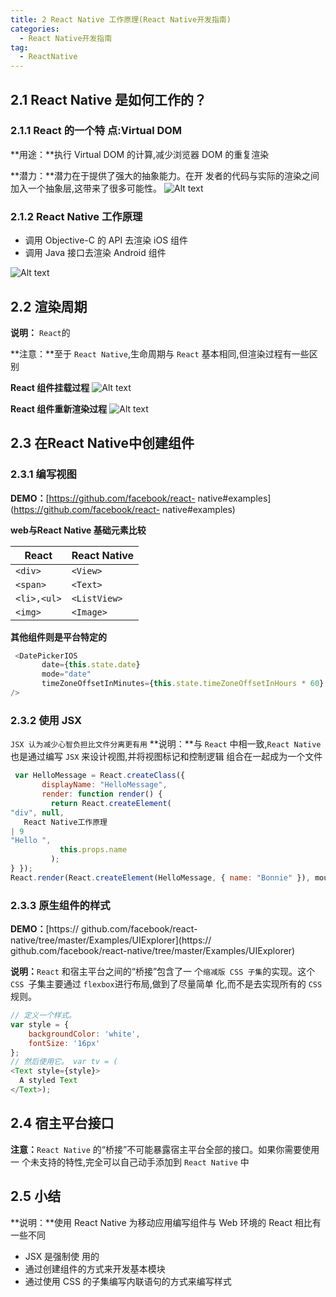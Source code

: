```yaml
---
title: 2 React Native 工作原理(React Native开发指南)
categories:
  - React Native开发指南
tag:
  - ReactNative
---
```



## 2.1 React Native 是如何工作的？
### 2.1.1 React 的一个特 点:Virtual DOM
**用途：**执行 Virtual DOM 的计算,减少浏览器 DOM 的重复渲染

**潜力：**潜力在于提供了强大的抽象能力。在开 发者的代码与实际的渲染之间加入一个抽象层,这带来了很多可能性。
![Alt text](http://cdn.mengqingshen.com/img/1473752946136.png)

### 2.1.2 React Native 工作原理
+ 调用 Objective-C 的 API 去渲染 iOS 组件
+ 调用 Java 接口去渲染 Android 组件

![Alt text](http://cdn.mengqingshen.com/img/1473753026098.png)

## 2.2 渲染周期
**说明：** `React`的

**注意：**至于 `React Native`,生命周期与 `React` 基本相同,但渲染过程有一些区别

**React 组件挂载过程**
![Alt text](http://cdn.mengqingshen.com/img/1473753275389.png)

**React 组件重新渲染过程**
![Alt text](http://cdn.mengqingshen.com/img/1473753282710.png)

## 2.3 在React Native中创建组件

###  2.3.1 编写视图
**DEMO：**[https://github.com/facebook/react- native#examples](https://github.com/facebook/react- native#examples)

**web与React Native 基础元素比较**

React| React Native
-|-
`<div>`|`<View>`
`<span>`|`<Text>`
`<li>,<ul>`|`<ListView>`
`<img>`|`<Image>`

**其他组件则是平台特定的**
```javascript
 <DatePickerIOS
       date={this.state.date}
       mode="date"
       timeZoneOffsetInMinutes={this.state.timeZoneOffsetInHours * 60}
/>
```

### 2.3.2 使用 JSX
`JSX 认为减少心智负担比文件分离更有用`
**说明：**与 `React` 中相一致,`React Native` 也是通过编写 `JSX` 来设计视图,并将视图标记和控制逻辑 组合在一起成为一个文件

```javascript
 var HelloMessage = React.createClass({
       displayName: "HelloMessage",
       render: function render() {
         return React.createElement(
"div", null,
   React Native工作原理
| 9
"Hello ",
           this.props.name
         );
} });
React.render(React.createElement(HelloMessage, { name: "Bonnie" }), mountNode);
```

### 2.3.3 原生组件的样式
**DEMO：**[https:// github.com/facebook/react-native/tree/master/Examples/UIExplorer](https:// github.com/facebook/react-native/tree/master/Examples/UIExplorer)

**说明：**`React` 和宿主平台之间的“桥接”包含了一 个`缩减版 CSS 子集`的实现。这个 `CSS `子集主要通过 `flexbox`进行布局,做到了尽量简单 化,而不是去实现所有的 `CSS` 规则。

```javascript
// 定义一个样式。 
var style = {
	backgroundColor: 'white',
    fontSize: '16px'
};
// 然后使用它。 var tv = (
<Text style={style}>
  A styled Text
</Text>);
```

## 2.4 宿主平台接口
**注意：**`React Native` 的“桥接”不可能暴露宿主平台全部的接口。如果你需要使用一 个未支持的特性,完全可以自己动手添加到 `React Native` 中
## 2.5 小结
**说明：**使用 React Native 为移动应用编写组件与 Web 环境的 React 相比有一些不同
+ JSX 是强制使 用的
+ 通过创建组件的方式来开发基本模块
+ 通过使用 CSS 的子集编写内联语句的方式来编写样式
